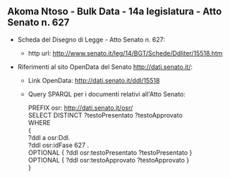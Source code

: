## Akoma Ntoso - Bulk Data - 14a legislatura - Atto Senato n. 627 ##

* Scheda del Disegno di Legge - Atto Senato n. 627:
	* http url: http://www.senato.it/leg/14/BGT/Schede/Ddliter/15518.htm

* Riferimenti al sito OpenData del Senato http://dati.senato.it/:
	* Link OpenData: http://dati.senato.it/ddl/15518
	* Query SPARQL per i documenti relativi all'Atto Senato:

        PREFIX osr: <http://dati.senato.it/osr/>  
		SELECT DISTINCT ?testoPresentato ?testoApprovato  
		WHERE  
		{  
		    ?ddl a osr:Ddl.  
		    ?ddl osr:idFase 627 .  
		    OPTIONAL { ?ddl osr:testoPresentato ?testoPresentato }  
		    OPTIONAL { ?ddl osr:testoApprovato ?testoApprovato }  
		}
		